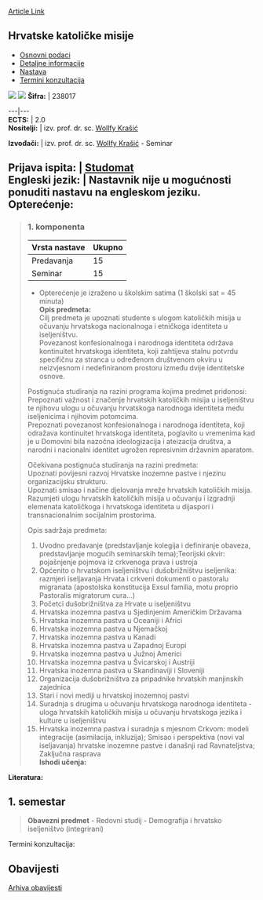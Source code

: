 [Article Link](https://www.fhs.hr/predmet/hkm)

## Hrvatske katoličke misije
  * [Osnovni podaci](https://www.fhs.hr/predmet/hkm#v1id-904812_102372_1_0 "Osnovni podaci")
  * [Detaljne informacije](https://www.fhs.hr/predmet/hkm#v1id-904812_102372_1_1 "Detaljne informacije")
  * [Nastava](https://www.fhs.hr/predmet/hkm#v1id-904812_102372_1_2 "Nastava")
  * [Termini konzultacija](https://www.fhs.hr/predmet/hkm#v1id-904812_102372_1_3 "Termini konzultacija")


[![](https://www.fhs.hr/img/flags/gif/hr.gif)](https://www.fhs.hr/predmet/hkm) [![](https://www.fhs.hr/img/flags/gif/gb.gif)](https://www.fhs.hr/en/course/ccm)
**Šifra:** |  238017  
  
---|---  
**ECTS:** |  2.0   
**Nositelji:** |  izv. prof. dr. sc. [Wollfy Krašić](https://www.fhs.hr/djelatnik/wollfy.krasic)   
  
**Izvođači:** |  izv. prof. dr. sc. [Wollfy Krašić](https://www.fhs.hr/djelatnik/wollfy.krasic) - Seminar  
  
**Prijava ispita:** |  [Studomat](http://www.isvu.hr/studomat)  
**Engleski jezik:** |  Nastavnik nije u mogućnosti ponuditi nastavu na engleskom jeziku.   
**Opterećenje:**  
---  
> ### 1. komponenta
> | Vrsta nastave | Ukupno  
> ---|---  
> Predavanja | 15  
> Seminar | 15  
> * Opterećenje je izraženo u školskim satima (1 školski sat = 45 minuta)   
**Opis predmeta:**  
> Cilj predmeta je upoznati studente s ulogom katoličkih misija u očuvanju hrvatskoga nacionalnoga i etničkoga identiteta u iseljeništvu.   
>  Povezanost konfesionalnoga i narodnoga identiteta održava kontinuitet hrvatskoga identiteta, koji zahtijeva stalnu potvrdu specifičnu za stranca u određenom društvenom okviru u neizvjesnom i nedefiniranom prostoru između dvije identitetske osnove.  
>    
>  Postignuća studiranja na razini programa kojima predmet pridonosi:   
>  Prepoznati važnost i značenje hrvatskih katoličkih misija u iseljeništvu te njihovu ulogu u očuvanju hrvatskoga narodnoga identiteta među iseljenicima i njihovim potomcima.  
>  Prepoznati povezanost konfesionalnoga i narodnoga identiteta, koji odražava kontinuitet hrvatskoga identiteta, poglavito u vremenima kad je u Domovini bila nazočna ideologizacija i ateizacija društva, a narodni i nacionalni identitet ugrožen represivnim državnim aparatom.  
>    
>    
>  Očekivana postignuća studiranja na razini predmeta:   
>  Upoznati povijesni razvoj Hrvatske inozemne pastve i njezinu organizacijsku strukturu.  
>  Upoznati smisao i načine djelovanja mreže hrvatskih katoličkih misija.  
>  Razumjeti ulogu hrvatskih katoličkih misija u očuvanju i izgradnji elemenata katoličkoga i hrvatskoga identiteta u dijaspori i transnacionalnim socijalnim prostorima.  
>    
>  Opis sadržaja predmeta:   
>  1. Uvodno predavanje (predstavljanje kolegija i definiranje obaveza, predstavljanje mogućih seminarskih tema);Teorijski okvir: pojašnjenje pojmova iz crkvenoga prava i ustroja  
>  2. Općenito o hrvatskom iseljeništvu i dušobrižništvu iseljenika: razmjeri iseljavanja Hrvata i crkveni dokumenti o pastoralu migranata (apostolska konstitucija Exsul familia, motu proprio Pastoralis migratorum cura...)  
>  3. Početci dušobrižništva za Hrvate u iseljeništvu  
>  4. Hrvatska inozemna pastva u Sjedinjenim Američkim Državama  
>  5. Hrvatska inozemna pastva u Oceaniji i Africi  
>  6. Hrvatska inozemna pastva u Njemačkoj  
>  7. Hrvatska inozemna pastva u Kanadi  
>  8. Hrvatska inozemna pastva u Zapadnoj Europi   
>  9. Hrvatska inozemna pastva u Južnoj Americi  
>  10. Hrvatska inozemna pastva u Švicarskoj i Austriji  
>  11. Hrvatska inozemna pastva u Skandinaviji i Sloveniji  
>  12. Organizacija dušobrižništva za pripadnike hrvatskih manjinskih zajednica  
>  13. Stari i novi mediji u hrvatskoj inozemnoj pastvi  
>  14. Suradnja s drugima u očuvanju hrvatskoga narodnoga identiteta - uloga hrvatskih katoličkih misija u očuvanju hrvatskoga jezika i kulture u iseljeništvu  
>  15. Hrvatska inozemna pastva i suradnja s mjesnom Crkvom: modeli integracije (asimilacija, inkluzija); Smisao i perspektiva (novi val iseljavanja) hrvatske inozemne pastve i današnji rad Ravnateljstva; Zaključna rasprava  
**Ishodi učenja:**  

  
**Literatura:**  

  
**1. semestar**  
---  
> **Obavezni predmet** - Redovni studij - Demografija i hrvatsko iseljeništvo (integrirani)  
>   
Termini konzultacija: 


## Obavijesti
[Arhiva obavijesti](https://www.fhs.hr/predmet/hkm?@=21j15#news_122312 "Arhiva obavijesti")
